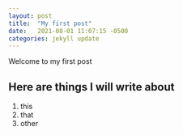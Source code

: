 ```yaml
---
layout: post
title:  "My first post"
date:   2021-08-01 11:07:15 -0500
categories: jekyll update
---
```


Welcome to my first post 

## Here are things I will write about

1. this
2. that
3. other